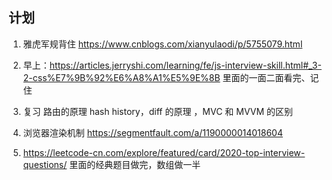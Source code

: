 ## 计划

1. 雅虎军规背住 https://www.cnblogs.com/xianyulaodi/p/5755079.html

2. 早上：https://articles.jerryshi.com/learning/fe/js-interview-skill.html#_3-2-css%E7%9B%92%E6%A8%A1%E5%9E%8B 里面的一面二面看完、记住

3. 复习 路由的原理 hash history，diff 的原理 ，MVC 和 MVVM 的区别

4. 浏览器渲染机制  https://segmentfault.com/a/1190000014018604

5. https://leetcode-cn.com/explore/featured/card/2020-top-interview-questions/ 里面的经典题目做完，数组做一半
